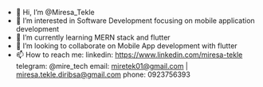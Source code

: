 - 👋 Hi, I’m @Miresa_Tekle
- 👀 I’m interested in Software Development focusing on mobile application development
- 🌱 I’m currently learning MERN stack and flutter
- 💞️ I’m looking to collaborate on Mobile App development with flutter
- 📫 How to reach me:
    linkedin: https://www.linkedin.com/miresa-tekle
    telegram: @mire_tech
    email: miretek01@gmail.com | miresa.tekle.diribsa@gmail.com
    phone: 0923756393
